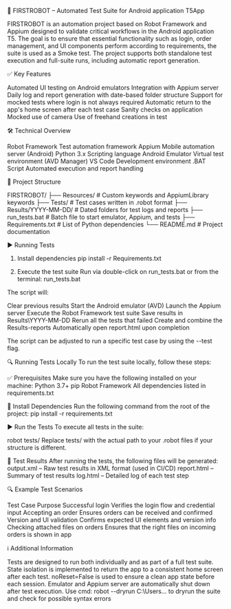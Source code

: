 📱 FIRSTROBOT – Automated Test Suite for Android application T5App

FIRSTROBOT is an automation project based on Robot Framework and Appium designed to validate critical workflows in the Android application T5. The goal is to ensure that essential functionality such as login, order management, and UI components perform according to requirements, the suite is used as a Smoke test. The project supports both standalone test execution and full-suite runs, including automatic report generation.

✅ Key Features

Automated UI testing on Android emulators
Integration with Appium server
Daily log and report generation with date-based folder structure
Support for mocked tests where login is not always required
Automatic return to the app's home screen after each test case
Sanity checks on application
Mocked use of camera
Use of freehand creations in test

🛠️ Technical Overview

Robot Framework	            Test automation framework
Appium	                    Mobile automation server (Android)
Python 3.x	                Scripting language
Android Emulator	        Virtual test environment (AVD Manager)
VS Code	                    Development environment
.BAT Script	                Automated execution and report handling

📁 Project Structure

FIRSTROBOT/
├── Resources/              # Custom keywords and AppiumLibrary keywords
├── Tests/                  # Test cases written in .robot format
├── Results/YYYY-MM-DD/     # Dated folders for test logs and reports
├── run_tests.bat           # Batch file to start emulator, Appium, and tests
├── Requirements.txt        # List of Python dependencies
└── README.md               # Project documentation

▶️ Running Tests

1. Install dependencies
pip install -r Requirements.txt

2. Execute the test suite
Run via double-click on run_tests.bat or from the terminal: run_tests.bat

The script will:

Clear previous results
Start the Android emulator (AVD)
Launch the Appium server
Execute the Robot Framework test suite
Save results in Results\YYYY-MM-DD
Rerun all the tests that failed
Create and combine the Results-reports
Automatically open report.html upon completion

The script can be adjusted to run a specific test case by using the --test flag.

🔍 Running Tests Locally
To run the test suite locally, follow these steps:

✅ Prerequisites
Make sure you have the following installed on your machine:
Python 3.7+
pip
Robot Framework
All dependencies listed in requirements.txt

💾 Install Dependencies
Run the following command from the root of the project:  pip install -r requirements.txt

▶️ Run the Tests
To execute all tests in the suite:

robot tests/
Replace tests/ with the actual path to your .robot files if your structure is different.

📄 Test Results
After running the tests, the following files will be generated:
output.xml – Raw test results in XML format (used in CI/CD)
report.html – Summary of test results
log.html – Detailed log of each test step

🔍 Example Test Scenarios

Test Case	                        Purpose
Successful login	                Verifies the login flow and credential input
Accepting an order	                Ensures orders can be received and confirmed
Version and UI validation	        Confirms expected UI elements and version info
Checking attached files on orders   Ensures that the right files on incoming orders is shown in app

ℹ️ Additional Information

Tests are designed to run both individually and as part of a full test suite.
State isolation is implemented to return the app to a consistent home screen after each test.
noReset=False is used to ensure a clean app state before each session.
Emulator and Appium server are automatically shut down after test execution.
Use cmd: robot --dryrun C:\Users\... to dryrun the suite and check for possible syntax errors
